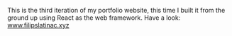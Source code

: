 This is the third iteration of my portfolio website, this time I built it from the ground up using React as the web framework. Have a look: www.filipslatinac.xyz
